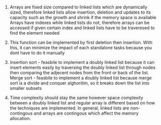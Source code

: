 1. Arrays are fixed size compared to linked lists which are dynamically sized, therefore linked lists allow insertion, deletion and updates to its capacity such as the growth and shrink if the memory space is available
Arrays have indexes while linked lists do not, therefore arrays can be accessed if given certain index and linked lists have to be traveresed to find the element needed

2. This function can be implemented by first deletion then insertion. With this, it can minimize the impact of each standalone tasks because you dont have to do it manually

3. Insertion sort - feasbile to implement a doubly linked list because it can insert elements easily by traversing the doubly linked list through nodes then comparing the adjecent nodes from the front or back of the list.
Merge sort - feasbile to implement a doubly linked list because merge sort is a divide and conquer alghoritim, so it breaks down the list into smaller subsets

4. Time complexity should stay the same however space complexity between a doubly linked list and regular array is different based on how the techniques are implemented. In general, linked lists are non-contingous and arrays are contingous which affect the memory allocation.


